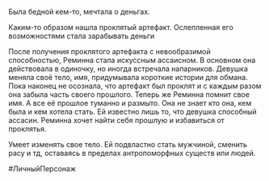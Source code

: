 Была бедной кем-то, мечтала о деньгах.

Каким-то образом нашла проклятый артефакт. Ослепленная его возможностями стала зарабывать деньги

После получения проклятого артефакта с невообразимой способностью, Реминна стала искуссным ассаисном. В основном она действовала в одиночку, но иногда встречала напарников. Девушка меняла своё тело, имя, придумывала короткие истории для обмана.
Пока наконец не осознала, что артефакт был проклят и с каждым разом она забыла часть своего прошлого.
Теперь же Реминна помнит свое имя. А все её прошлое туманно и размыто. Она не знает кто она, кем была и кем хотела стать. Ей известно лишь то, что девушка способный ассасин. 
Реминна хочет найти себя прошлую и избавиться от проклятья.

Умеет изменять свое тело. Ей подвластно стать мужчиной, сменить расу и тд, оставаясь в пределах антропоморфных существ или людей.

#ЛичныйПерсонаж 